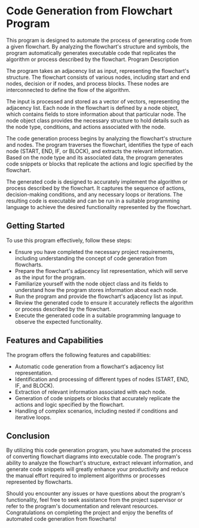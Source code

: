 # Code Generation from Flowchart Program

This program is designed to automate the process of generating code from a given flowchart. By analyzing the flowchart's structure and symbols, the program automatically generates executable code that replicates the algorithm or process described by the flowchart.
Program Description

The program takes an adjacency list as input, representing the flowchart's structure. The flowchart consists of various nodes, including start and end nodes, decision or if nodes, and process blocks. These nodes are interconnected to define the flow of the algorithm.

The input is processed and stored as a vector of vectors, representing the adjacency list. Each node in the flowchart is defined by a node object, which contains fields to store information about that particular node. The node object class provides the necessary structure to hold details such as the node type, conditions, and actions associated with the node.

The code generation process begins by analyzing the flowchart's structure and nodes. The program traverses the flowchart, identifies the type of each node (START, END, IF, or BLOCK), and extracts the relevant information. Based on the node type and its associated data, the program generates code snippets or blocks that replicate the actions and logic specified by the flowchart.

The generated code is designed to accurately implement the algorithm or process described by the flowchart. It captures the sequence of actions, decision-making conditions, and any necessary loops or iterations. The resulting code is executable and can be run in a suitable programming language to achieve the desired functionality represented by the flowchart.

## Getting Started

To use this program effectively, follow these steps:

  - Ensure you have completed the necessary project requirements, including understanding the concept of code generation from flowcharts.
  - Prepare the flowchart's adjacency list representation, which will serve as the input for the program.
  - Familiarize yourself with the node object class and its fields to understand how the program stores information about each node.
  - Run the program and provide the flowchart's adjacency list as input.
  - Review the generated code to ensure it accurately reflects the algorithm or process described by the flowchart.
  - Execute the generated code in a suitable programming language to observe the expected functionality.

## Features and Capabilities

The program offers the following features and capabilities:

  - Automatic code generation from a flowchart's adjacency list representation.
  - Identification and processing of different types of nodes (START, END, IF, and BLOCK).
  - Extraction of relevant information associated with each node.
  - Generation of code snippets or blocks that accurately replicate the actions and logic specified by the flowchart.
  - Handling of complex scenarios, including nested if conditions and iterative loops.

## Conclusion

By utilizing this code generation program, you have automated the process of converting flowchart diagrams into executable code. The program's ability to analyze the flowchart's structure, extract relevant information, and generate code snippets will greatly enhance your productivity and reduce the manual effort required to implement algorithms or processes represented by flowcharts.

Should you encounter any issues or have questions about the program's functionality, feel free to seek assistance from the project supervisor or refer to the program's documentation and relevant resources. Congratulations on completing the project and enjoy the benefits of automated code generation from flowcharts!
